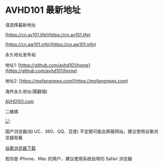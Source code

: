 # AVHD101 最新地址
请选择最新地址

[https://cn.av101.life](https://cn.av101.life)

[https://cn.aw101.info](https://cn.aw101.info)


永久地址发布站

地址1: [https://github.com/avhd101/home](https://github.com/avhd101/home)

地址2: [https://mofangnews.com](https://mofangnews.com)

海外永久地址(需翻墙)

[AVHD101.com](https://avhd101.com)


二維碼

[<img src="https://github.com/avhd101/home/blob/master/qr.png">](https://github.com/avhd101/home/blob/master/qr.png)


国产浏览器(如 UC、360、QQ、百度) 不定期可能会屏蔽网站，建议使用谷歌浏览器观看 

[谷歌浏览器下载](https://www.google.cn/chrome "谷歌浏览器")

若你是 iPhone、Mac 的用户，建议使用系统自带的 Safari 浏览器
